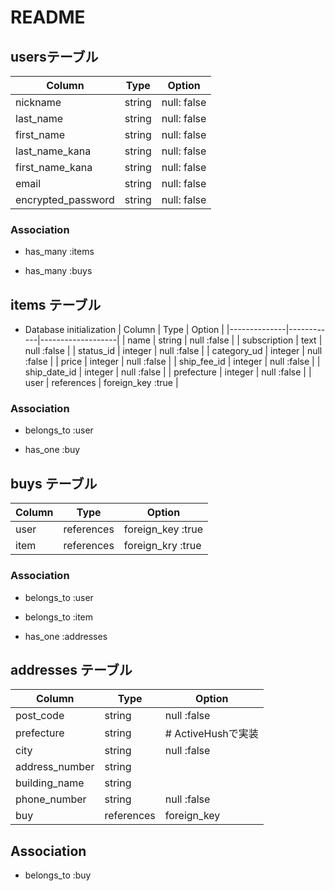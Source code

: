 # README

## usersテーブル


| Column             | Type    | Option
|--------------------|---------|---------------|
| nickname           | string  | null:   false |
| last_name          | string  | null:   false |
| first_name         | string  | null:   false |
| last_name_kana     | string  | null:   false |
| first_name_kana    | string  | null:   false |
| email              | string  | null:   false |
| encrypted_password | string  | null:   false |

### Association


<!-- 一人のuserは一つでも二つでも商品を購入できるため -->
- has_many :items
<!-- 一人のuserは商品を購入した記録が複数あるため -->
- has_many :buys

<!-- 商品情報を保存するテーブル -->
## items テーブル

* Database initialization
| Column       | Type       | Option            |
|--------------|------------|-------------------|
| name         | string     | null :false       |
| subscription | text       | null :false       |
| status_id    | integer    | null :false       |
| category_ud  | integer    | null :false       |
| price        | integer    | null :false       |
| ship_fee_id  | integer    | null :false       |
| ship_date_id | integer    | null :false       |
| prefecture   | integer    | null :false       |
| user         | references | foreign_key :true |

### Association

<!-- has_manyのassociationに対してitemsテーブルはusersテーブルに対して子の関係になる -->
- belongs_to :user
<!-- 一つのitemが持つ購入記録は一つだけ。購入履歴にとっての親 -->
- has_one :buy

<!-- 購入記録を保存するテーブル -->
## buys テーブル

| Column   | Type       | Option            |
|----------|------------|-------------------|
| user     | references | foreign_key :true |
| item     | references | foreign_kry :true |

### Association

<!-- usersが存在しなければ、購入履歴は存在しない -->
- belongs_to :user
<!-- itemsが存在しなければ、購入履歴は存在できない -->
- belongs_to :item
<!-- itemが存在しなければ発送先は存在できない -->
- has_one :addresses

<!-- 発送先を保存するテーブル -->
## addresses テーブル

| Column         | Type       | Option            |
|----------------|------------|-------------------|
| post_code      | string     | null :false       |
| prefecture     | string     | # ActiveHushで実装 |
| city           | string     | null :false       |
| address_number | string     |
| building_name  | string     |
| phone_number   | string     | null :false       |
| buy            | references | foreign_key       |
 
## Association

<!-- 一つの購入記録に対して発送先は一つ。購入記録に対しての子の関係 -->
- belongs_to :buy